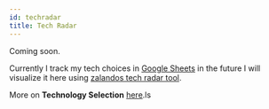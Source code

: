 ```yaml
---
id: techradar
title: Tech Radar
---
```


Coming soon. 

Currently I track my tech choices in [Google Sheets](https://docs.google.com/spreadsheets/d/146dOh_v2aSlcvsetzo3VYYr5rxUyf_uPaTaUNlgOvx8/edit#gid=1586482157) in the future I will visualize it here using [zalandos tech radar tool](https://github.com/zalando/tech-radar).

More on **Technology Selection** [here](https://denseidel.github.io/docs/architecture.html#technology-selection).ls
